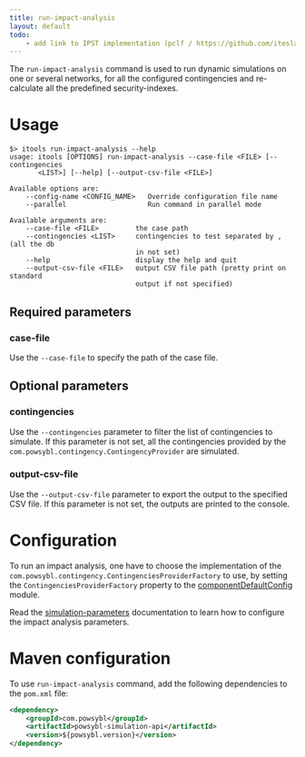 ```yaml
---
title: run-impact-analysis
layout: default
todo:
    - add link to IPST implementation (pclf / https://github.com/itesla/ipst/tree/master/pclfsim-integration)
---
```


The `run-impact-analysis` command is used to run dynamic simulations on one or several networks, for all the configured
contingencies and re-calculate all the predefined security-indexes.

# Usage
```shell
$> itools run-impact-analysis --help
usage: itools [OPTIONS] run-impact-analysis --case-file <FILE> [--contingencies
       <LIST>] [--help] [--output-csv-file <FILE>]

Available options are:
    --config-name <CONFIG_NAME>   Override configuration file name
    --parallel                    Run command in parallel mode

Available arguments are:
    --case-file <FILE>         the case path
    --contingencies <LIST>     contingencies to test separated by , (all the db
                               in not set)
    --help                     display the help and quit
    --output-csv-file <FILE>   output CSV file path (pretty print on standard
                               output if not specified)
```

## Required parameters

### case-file
Use the `--case-file` to specify the path of the case file.

## Optional parameters

### contingencies
Use the `--contingencies` parameter to filter the list of contingencies to simulate. If this parameter is not set, all
the contingencies provided by the `com.powsybl.contingency.ContingencyProvider` are simulated.

### output-csv-file
Use the `--output-csv-file` parameter to export the output to the specified CSV file. If this parameter is not set, the
outputs are printed to the console.

# Configuration
To run an impact analysis, one have to choose the implementation of the `com.powsybl.contingency.ContingenciesProviderFactory`
to use, by setting the `ContingenciesProviderFactory` property to the [componentDefaultConfig](../configuration/modules/componentDefaultConfig.md)
module.

Read the [simulation-parameters](../configuration/modules/simulation-parameters.md) documentation to learn how to
configure the impact analysis parameters.

# Maven configuration
To use `run-impact-analysis` command, add the following dependencies to the `pom.xml` file:
```xml
<dependency>
    <groupId>com.powsybl</groupId>
    <artifactId>powsybl-simulation-api</artifactId>
    <version>${powsybl.version}</version>
</dependency>
```

